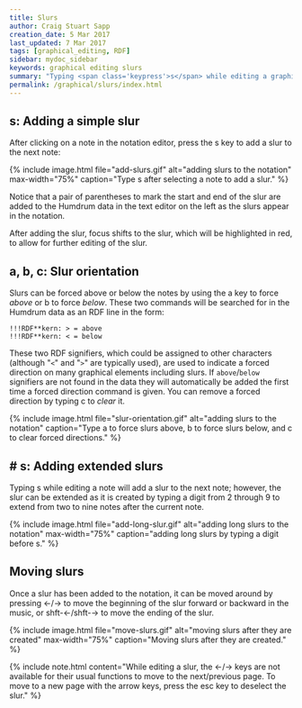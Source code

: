 ```yaml
---
title: Slurs
author: Craig Stuart Sapp
creation_date: 5 Mar 2017
last_updated: 7 Mar 2017
tags: [graphical_editing, RDF]
sidebar: mydoc_sidebar
keywords: graphical editing slurs
summary: "Typing <span class='keypress'>s</span> while editing a graphical note adds a slur to the next note."
permalink: /graphical/slurs/index.html
---
```


## <span class="keypress">s</span>: Adding a simple slur ##

After clicking on a note in the notation editor, press
the <span class="keypress">s</span> key to add a slur to the next note:

{% include image.html
	file="add-slurs.gif"
	alt="adding slurs to the notation"
	max-width="75%"
	caption="Type <span class='keypress'>s</span> after selecting a note to add a slur."
%}

Notice that a pair of parentheses to mark the start and end of the
slur are added to the Humdrum data in the text editor on the left
as the slurs appear in the notation.

After adding the slur, focus shifts to the slur, which will be highlighted
in red, to allow for further editing of the slur.

## <span class="keypress">a</span>, <span class="keypress">b</span>, <span class="keypress">c</span>: Slur orientation ##

Slurs can be forced above or below the notes by using the <span
class="keypress">a</span> key to force *above* or <span
class="keypress">b</span> to force *below*.  These two commands
will be searched for in the Humdrum data as an RDF line in the form:

```humdrum
!!!RDF**kern: > = above
!!!RDF**kern: < = below
```

These two RDF signifiers, which could be assigned to other characters
(although "`<`" and "`>`" are typically used), are used to
indicate a forced direction on many graphical elements including
slurs.  If `above`/`below` signifiers are not found in the data
they will automatically be added the first time a forced direction
command is given.  You can remove a forced direction by typing <span
class="keypress">c</span> to *clear* it.

{% include image.html
	file="slur-orientation.gif"
	alt="adding slurs to the notation"
	caption="Type <span class='keypress'>a</span> to force slurs above, 
	              <span class='keypress'>b</span> to force slurs below, and
	              <span class='keypress'>c</span> to clear forced directions."
%}

## <span class="keypress meta">#</span> <span class="keypress">s</span>: Adding extended slurs ##

Typing <span class="keypress">s</span> while editing a note will
add a slur to the next note; however, the slur can be extended as
it is created by typing a digit from <span class="keypress">2</span>
through <span class="keypress">9</span> to extend from two to nine
notes after the current note.


{% include image.html
	file="add-long-slur.gif"
	alt="adding long slurs to the notation"
	max-width="75%"
	caption="adding long slurs by typing a digit before <span class='keypress'>s</span>."
%}

## Moving slurs ##

Once a slur has been added to the notation, it can be moved around by pressing
<span class="keypress">&larr;</span>/<span class="keypress">&rarr;</span>
to move the beginning of the slur forward or backward in the music, or
<span class="keypress">shft-&larr;</span>/<span class="keypress">shft-&rarr;</span>
to move the ending of the slur.


{% include image.html
	file="move-slurs.gif"
	alt="moving slurs after they are created"
	max-width="75%"
	caption="Moving slurs after they are created."
%}

{% include note.html
	content="While editing a slur, the <span class='keypress'>&larr;</span>/<span class='keypress'>&rarr;</span> keys are not available for their usual functions to move to the next/previous page.  To move to a new page with the arrow keys, press the <span class='keypress'>esc</span> key to deselect the slur."
%}



